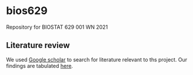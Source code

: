 # bios629
Repository for BIOSTAT 629 001 WN 2021

## Literature review

We used [Google scholar](https://scholar.google.com/) to search for literature relevant to ths project. Our findings are tabulated [here](https://github.com/soumikp/bios629/blob/main/review.xlsx).